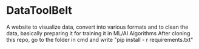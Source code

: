 # DataToolBelt
A website to visualize data, convert into various formats and to clean the data, basically preparing it for training it in ML/AI Algorithms
After cloning this repo, go to the folder in cmd and write "pip install - r requirements.txt"
